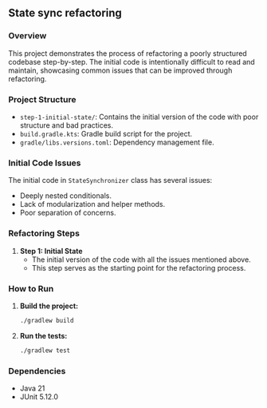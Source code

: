 ## State sync refactoring

### Overview

This project demonstrates the process of refactoring a poorly structured codebase step-by-step. The initial code is intentionally difficult to read and maintain, showcasing common issues that can be improved through refactoring.

### Project Structure

- `step-1-initial-state/`: Contains the initial version of the code with poor structure and bad practices.
- `build.gradle.kts`: Gradle build script for the project.
- `gradle/libs.versions.toml`: Dependency management file.

### Initial Code Issues

The initial code in `StateSynchronizer` class has several issues:
- Deeply nested conditionals.
- Lack of modularization and helper methods.
- Poor separation of concerns.

### Refactoring Steps

1. **Step 1: Initial State**
    - The initial version of the code with all the issues mentioned above.
    - This step serves as the starting point for the refactoring process.

### How to Run

1. **Build the project:**
   ```sh
   ./gradlew build
   ```

2. **Run the tests:**
   ```sh
   ./gradlew test
   ```

### Dependencies

- Java 21
- JUnit 5.12.0
